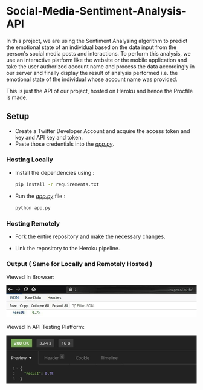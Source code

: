 # Social-Media-Sentiment-Analysis-API

In this project, we are using the Sentiment Analysing algorithm to predict the emotional state of an individual based  on the data input from the person's social media posts and interactions. To perform this analysis, we use an interactive platform like the website or the mobile application and take the user authorized account name and process the data accordingly in our server and finally display the result of analysis performed i.e. the emotional state of the individual whose account name was provided.

This is just the API of our project, hosted on Heroku and hence the Procfile is made.

## Setup

- Create a Twitter Developer Account and acquire the access token and key and API key and token.
- Paste those credentials into the [*app.py*](/app.py).

### Hosting Locally

- Install the dependencies using :

    ```bash
    pip install -r requirements.txt
    ```

- Run the [*app.py*](/app.py) file :

    ```bash
    python app.py
    ```

### Hosting Remotely

- Fork the entire repository and make the necessary changes.

- Link the repository to the Heroku pipeline.

### Output ( Same for Locally and Remotely Hosted )

Viewed In Browser:
<p align="center">
<img src='Static\1.jpg' alt="Browser View">
</p>
Viewed In API Testing Platform:
<p align="center">
<img src='Static\2.jpg' alt="API Tester View">
</p>